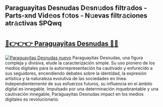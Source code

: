 ## Paraguayitas Desnudas D𝚎sn𝚞dos filtr𝚊dos - Parts-xnd Vid𝚎os f𝚘tos - N𝚞evas filtr𝚊ciones atr𝚊ctivas SPQwq

# <h2><a href="http://mb19o05.tromn.icu/?c=Paraguayitas+Desnudas">🔗👉👉👉 Paraguayitas Desnudas 🔗🔗</a></h2>

[![Paraguayitas Desnudas nuevo](https://i.imgur.com/pEAQMta.gif)](http://mb19o05.tromn.icu/?c=Paraguayitas+Desnudas)
Paraguayitas Desnudas, una figura compleja y divisiva, elude la caracterización simple. Su uso pionero de los medios digitales para la autorrepresentación ha cautivado y enfurecido a sus seguidores, encendiendo debates sobre la identidad, la expresión artística y la naturaleza evolutiva de las sociedades en línea. Independientemente de sus esfuerzos futuros, su influencia en el ámbito digital es innegable. Impulsado por una determinación inquebrantable y una cautivación innegable, Paraguayitas Desnudas impact en los medios digitales es revolucionario.

